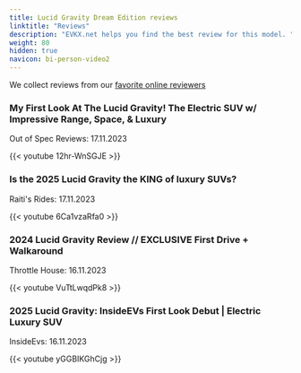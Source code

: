 ```yaml
---
title: Lucid Gravity Dream Edition reviews
linktitle: "Reviews"
description: "EVKX.net helps you find the best review for this model. "
weight: 80
hidden: true
navicon: bi-person-video2
---
```

We collect reviews from our [favorite online reviewers](../../../../guides/evreviewers/)

<div class="container text-center shadow p-2 pe-4 mb-5 bg-body-tertiary rounded border">
<h3>My First Look At The Lucid Gravity! The Electric SUV w/ Impressive Range, Space, & Luxury</h3>
<p>Out of Spec Reviews: 17.11.2023</p>

{{< youtube 12hr-WnSGJE >}}

</div>
<div class="container text-center shadow p-2 pe-4 mb-5 bg-body-tertiary rounded border">
<h3>Is the 2025 Lucid Gravity the KING of luxury SUVs?</h3>
<p>Raiti's Rides: 17.11.2023</p>

{{< youtube 6Ca1vzaRfa0 >}}

</div>
<div class="container text-center shadow p-2 pe-4 mb-5 bg-body-tertiary rounded border">
<h3>2024 Lucid Gravity Review // EXCLUSIVE First Drive + Walkaround</h3>
<p>Throttle House: 16.11.2023</p>

{{< youtube VuTtLwqdPk8 >}}

</div>
<div class="container text-center shadow p-2 pe-4 mb-5 bg-body-tertiary rounded border">
<h3>2025 Lucid Gravity: InsideEVs First Look Debut | Electric Luxury SUV</h3>
<p>InsideEvs: 16.11.2023</p>

{{< youtube yGGBIKGhCjg >}}

</div>
